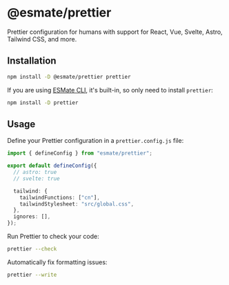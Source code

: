 # @esmate/prettier

Prettier configuration for humans with support for React, Vue, Svelte, Astro, Tailwind CSS, and more.

## Installation

```bash
npm install -D @esmate/prettier prettier
```

If you are using [ESMate CLI](https://www.npmjs.com/package/esmate), it's built-in, so only need to install `prettier`:

```bash
npm install -D prettier
```

## Usage

Define your Prettier configuration in a `prettier.config.js` file:

```ts
import { defineConfig } from "esmate/prettier";

export default defineConfig({
  // astro: true
  // svelte: true

  tailwind: {
    tailwindFunctions: ["cn"],
    tailwindStylesheet: "src/global.css",
  },
  ignores: [],
});
```

Run Prettier to check your code:

```bash
prettier --check
```

Automatically fix formatting issues:

```bash
prettier --write
```
